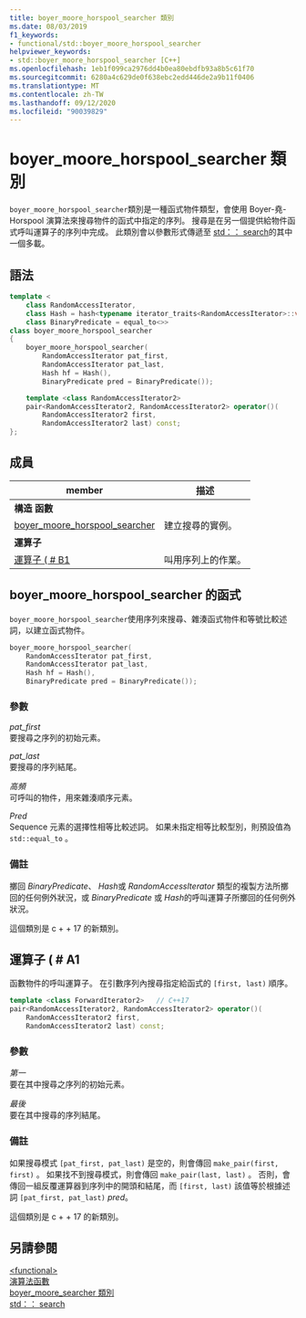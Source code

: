 ```yaml
---
title: boyer_moore_horspool_searcher 類別
ms.date: 08/03/2019
f1_keywords:
- functional/std::boyer_moore_horspool_searcher
helpviewer_keywords:
- std::boyer_moore_horspool_searcher [C++]
ms.openlocfilehash: 1eb1f099ca2976dd4b0ea80ebdfb93a8b5c61f70
ms.sourcegitcommit: 6280a4c629de0f638ebc2edd446de2a9b11f0406
ms.translationtype: MT
ms.contentlocale: zh-TW
ms.lasthandoff: 09/12/2020
ms.locfileid: "90039829"
---
```

# <a name="boyer_moore_horspool_searcher-class"></a>boyer_moore_horspool_searcher 類別

`boyer_moore_horspool_searcher`類別是一種函式物件類型，會使用 Boyer-堯-Horspool 演算法來搜尋物件的函式中指定的序列。 搜尋是在另一個提供給物件函式呼叫運算子的序列中完成。 此類別會以參數形式傳遞至 [std：： search](algorithm-functions.md#search)的其中一個多載。

## <a name="syntax"></a>語法

```cpp
template <
    class RandomAccessIterator,
    class Hash = hash<typename iterator_traits<RandomAccessIterator>::value_type>,
    class BinaryPredicate = equal_to<>>
class boyer_moore_horspool_searcher
{
    boyer_moore_horspool_searcher(
        RandomAccessIterator pat_first,
        RandomAccessIterator pat_last,
        Hash hf = Hash(),
        BinaryPredicate pred = BinaryPredicate());

    template <class RandomAccessIterator2>
    pair<RandomAccessIterator2, RandomAccessIterator2> operator()(
        RandomAccessIterator2 first,
        RandomAccessIterator2 last) const;
};
```

## <a name="members"></a>成員

| member | 描述 |
| - | - |
| **構造 函數** | |
| [boyer_moore_horspool_searcher](#boyer-moore-horspool-searcher-constructor) | 建立搜尋的實例。 |
| **運算子** | |
| [運算子 ( # B1 ](#operator-call) | 叫用序列上的作業。 |

## <a name="boyer_moore_horspool_searcher-constructor"></a><a name="boyer-moore-horspool-searcher-constructor"></a> boyer_moore_horspool_searcher 的函式

`boyer_moore_horspool_searcher`使用序列來搜尋、雜湊函式物件和等號比較述詞，以建立函式物件。

```cpp
boyer_moore_horspool_searcher(
    RandomAccessIterator pat_first,
    RandomAccessIterator pat_last,
    Hash hf = Hash(),
    BinaryPredicate pred = BinaryPredicate());
```

### <a name="parameters"></a>參數

*pat_first*\
要搜尋之序列的初始元素。

*pat_last*\
要搜尋的序列結尾。

*高頻*\
可呼叫的物件，用來雜湊順序元素。

*Pred*\
Sequence 元素的選擇性相等比較述詞。 如果未指定相等比較型別，則預設值為 `std::equal_to` 。

### <a name="remarks"></a>備註

擲回 *BinaryPredicate*、 *Hash*或 *RandomAccessIterator* 類型的複製方法所擲回的任何例外狀況，或 *BinaryPredicate* 或 *Hash*的呼叫運算子所擲回的任何例外狀況。

這個類別是 c + + 17 的新類別。

## <a name="operator"></a><a name="operator-call"></a> 運算子 ( # A1

函數物件的呼叫運算子。 在引數序列內搜尋指定給函式的 `[first, last)` 順序。

```cpp
template <class ForwardIterator2>   // C++17
pair<RandomAccessIterator2, RandomAccessIterator2> operator()(
    RandomAccessIterator2 first,
    RandomAccessIterator2 last) const;
```

### <a name="parameters"></a>參數

*第一*\
要在其中搜尋之序列的初始元素。

*最後*\
要在其中搜尋的序列結尾。

### <a name="remarks"></a>備註

如果搜尋模式 `[pat_first, pat_last)` 是空的，則會傳回 `make_pair(first, first)` 。 如果找不到搜尋模式，則會傳回 `make_pair(last, last)` 。 否則，會傳回一組反覆運算器到序列中的開頭和結尾，而 `[first, last)` 該值等於根據述詞 `[pat_first, pat_last)` *pred*。

這個類別是 c + + 17 的新類別。

## <a name="see-also"></a>另請參閱

[\<functional>](functional.md)\
[演算法函數](algorithm-functions.md)\
[boyer_moore_searcher 類別](boyer-moore-searcher-class.md)\
[std：： search](algorithm-functions.md#search)
